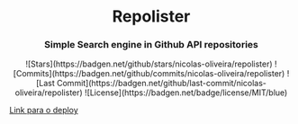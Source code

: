<h1 align="center">
  Repolister
</h1>

<h3 align="center">
  Simple Search engine in Github API repositories
</h3>
<div align="center">
![Stars](https://badgen.net/github/stars/nicolas-oliveira/repolister)
![Commits](https://badgen.net/github/commits/nicolas-oliveira/repolister)
![Last Commit](https://badgen.net/github/last-commit/nicolas-oliveira/repolister)
![License](https://badgen.net/badge/license/MIT/blue)
</div>

[Link para o deploy](https://nicolas-oliveira.github.io/repolister/)
